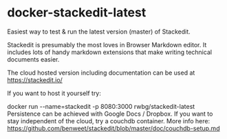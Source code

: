 # docker-stackedit-latest

Easiest way to test & run the latest version (master) of Stackedit.

Stackedit is presumably the most loves in Browser Markdown editor. It includes lots of handy markdown extensions that make writing technical documents easier.

The cloud hosted version including documentation can be used at https://stackedit.io/

If you want to host it yourself try:

docker run --name=stackedit -p 8080:3000 rwbg/stackedit-latest
Persistence can be achieved with Google Docs / Dropbox. If you want to stay independent of the cloud, try a couchdb container. More info here: https://github.com/benweet/stackedit/blob/master/doc/couchdb-setup.md

